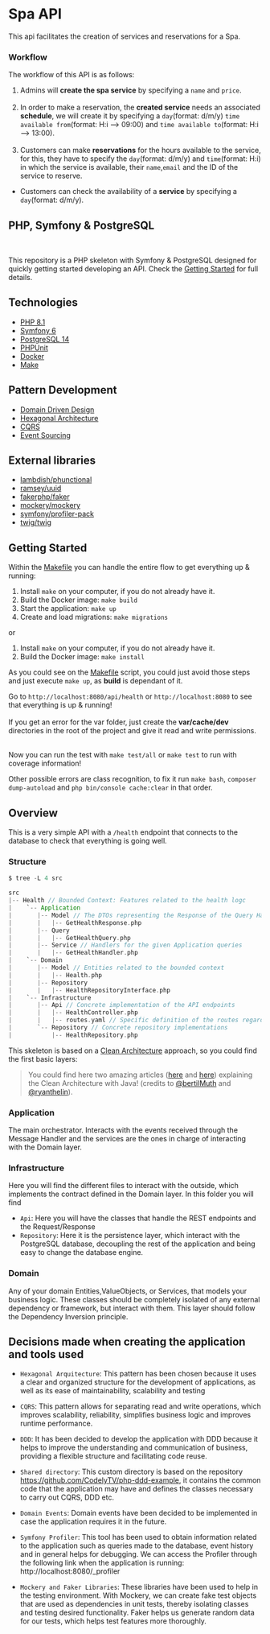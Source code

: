 # Spa API

This api facilitates the creation of services and reservations for a Spa.


### Workflow

The workflow of this API is as follows:

1. Admins will **create the spa service** by specifying a `name` and `price`.
   <br/><br/>
2. In order to make a reservation, the **created service** needs an associated **schedule**, we will create it by specifying 
   a `day`(format: d/m/y) `time available from`(format: H:i --> 09:00) and `time available to`(format: H:i --> 13:00).
   <br/><br/>
3. Customers can make **reservations** for the hours available to the service, for this, they have to specify the `day`(format: d/m/y) and `time`(format: H:i)
   in which the service is available, their `name`,`email` and the ID of the service to reserve.

- Customers can check the availability of a **service** by specifying a `day`(format: d/m/y).


## PHP, Symfony & PostgreSQL

<br/>

This repository is a PHP skeleton with Symfony & PostgreSQL designed for quickly getting started developing an API.
Check the [Getting Started](#getting-started) for full details.

## Technologies

* [PHP 8.1](https://www.php.net/releases/8.1/en.php)
* [Symfony 6](https://symfony.com/releases/6.0)
* [PostgreSQL 14](https://www.postgresql.org/about/news/postgresql-14-released-2318/)
* [PHPUnit](https://phpunit.readthedocs.io/en/9.5/)
* [Docker](https://www.docker.com/)
* [Make](https://www.gnu.org/software/make/manual/make.html)

## Pattern Development

* [Domain Driven Design](https://semaphoreci.com/blog/domain-driven-design-microservices)
* [Hexagonal Architecture](https://medium.com/ssense-tech/hexagonal-architecture-there-are-always-two-sides-to-every-story-bc0780ed7d9c)
* [CQRS](https://learn.microsoft.com/en-us/azure/architecture/patterns/cqrs)
* [Event Sourcing](https://learn.microsoft.com/en-us/azure/architecture/patterns/event-sourcing)


## External libraries

* [lambdish/phunctional](https://github.com/Lambdish/phunctional)
* [ramsey/uuid](https://github.com/ramsey/uuid)
* [fakerphp/faker](https://fakerphp.github.io/)
* [mockery/mockery](https://github.com/mockery/mockery)
* [symfony/profiler-pack](https://symfony.com/doc/current/profiler.html)
* [twig/twig](https://twig.symfony.com/doc/2.x/installation.html)

## Getting Started

Within the [Makefile](Makefile) you can handle the entire flow to get everything up & running:

1. Install `make` on your computer, if you do not already have it.
2. Build the Docker image: `make build`
3. Start the application: `make up`
4. Create and load migrations: `make migrations`

or

1. Install `make` on your computer, if you do not already have it.
2. Build the Docker image: `make install`

As you could see on the [Makefile](Makefile) script, you could just avoid those steps and just execute `make up`, as
**build** is dependant of it.

Go to `http://localhost:8080/api/health` or `http://localhost:8080` to see that everything is up & running! <br/><br/>
If you get an error for the var folder, just create the **var/cache/dev** directories in the root of the project and give it read and write permissions.
<br/><br/>

Now you can run the test with `make test/all` or `make test` to run with coverage information!

Other possible errors are class recognition, to fix it run `make bash`, `composer dump-autoload` and `php bin/console cache:clear` in that order.



## Overview

This is a very simple API with a `/health` endpoint that connects to the database to check that everything is going
well.

### Structure

```scala
$ tree -L 4 src

src
|-- Health // Bounded Context: Features related to the health logc
|    `-- Application
|       |-- Model // The DTOs representing the Response of the Query Handler 
|       |   |-- GetHealthResponse.php
|       |-- Query
|       |   |-- GetHealthQuery.php
|       |-- Service // Handlers for the given Application queries
|       |   |-- GetHealthHandler.php
|    `-- Domain
|       |-- Model // Entities related to the bounded context 
|       |   |-- Health.php
|       |-- Repository
|       |   |-- HealthRepositoryInterface.php 
|    `-- Infrastructure
|       |-- Api // Concrete implementation of the API endpoints
|       |   |-- HealthController.php
|       |   |-- routes.yaml // Specific definition of the routes regarding this Bounded Context
|       `-- Repository // Concrete repository implementations
|           |-- HealthRepository.php
```

This skeleton is based on
a [Clean Architecture](https://blog.cleancoder.com/uncle-bob/2012/08/13/the-clean-architecture.html) approach, so you
could find the first basic layers:

> You could find here two amazing articles ([here](https://www.educative.io/blog/clean-architecture-tutorial)
> and [here](https://www.freecodecamp.org/news/modern-clean-architecture/)) explaining the Clean Architecture with Java!
> (credits to [@bertilMuth](https://twitter.com/BertilMuth) and [@ryanthelin](https://dev.to/ryanthelin)).

### Application

The main orchestrator. Interacts with the events received through the Message Handler and the services are the ones in
charge of interacting with the Domain layer.

### Infrastructure

Here you will find the different files to interact with the outside, which implements the contract defined in the Domain
layer. In this folder you will find

* `Api`: Here you will have the classes that handle the REST endpoints and the Request/Response
* `Repository`: Here it is the persistence layer, which interact with the PostgreSQL database, decoupling the rest of
  the application and being easy to change the database engine.

### Domain

Any of your domain Entities,ValueObjects, or Services, that models your business logic. These classes should be completely isolated
of any external dependency or framework, but interact with them. This layer should follow the Dependency Inversion
principle.

## Decisions made when creating the application and tools used

- `Hexagonal Arquitecture`: This pattern has been chosen because it uses a clear and organized structure for the development of applications,
  as well as its ease of maintainability, scalability and testing


- `CQRS`: This pattern allows for separating read and write operations, which improves scalability, reliability,
  simplifies business logic and improves runtime performance.


- `DDD`:  It has been decided to develop the application with DDD because it helps to improve the understanding and communication of business,
  providing a flexible structure and facilitating code reuse.


- `Shared directory`: This custom directory is based on the repository https://github.com/CodelyTV/php-ddd-example,
  it contains the common code that the application may have and defines the classes necessary to carry out CQRS, DDD etc.


- `Domain Events`: Domain events have been decided to be implemented in case the application requires it in the future.


- `Symfony Profiler`: This tool has been used to obtain information related to the application such as queries made to the database,
  event history and in general helps for debugging. We can access the Profiler through the following link when the application is running: http://localhost:8080/_profiler


- `Mockery and Faker Libraries`: These libraries have been used to help in the testing environment. With Mockery, we can create fake test objects that are used as dependencies in unit tests,
  thereby isolating classes and testing desired functionality. Faker helps us generate random data for our tests, which helps test features more thoroughly.
